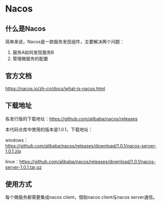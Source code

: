 # Nacos



## 什么是Nacos

简单来说，Nacos是一款服务发现组件，主要解决两个问题：

1. 服务A如何发现服务B
2. 管理微服务的配置



## 官方文档

https://nacos.io/zh-cn/docs/what-is-nacos.html



## 下载地址

各发行版的下载地址：https://github.com/alibaba/nacos/releases

本代码仓库中使用的版本是1.0.1，下载地址：

windows：https://github.com/alibaba/nacos/releases/download/1.0.1/nacos-server-1.0.1.zip

linux：https://github.com/alibaba/nacos/releases/download/1.0.1/nacos-server-1.0.1.tar.gz



## 使用方式

每个微服务都需要集成nacos client，借助nacos client与nacos server通信。



